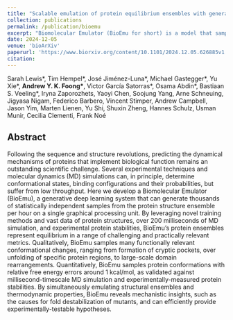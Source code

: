 ```yaml
---
title: "Scalable emulation of protein equilibrium ensembles with generative deep learning"
collection: publications
permalink: /publication/bioemu
excerpt: "Biomolecular Emulator (BioEmu for short) is a model that samples from the approximated equilibrium distribution of structures for a protein monomer, given its amino acid sequence."
date: 2024-12-05
venue: 'bioArXiv'
paperurl: 'https://www.biorxiv.org/content/10.1101/2024.12.05.626885v1'
citation:
---
```


Sarah Lewis\*, Tim Hempel\*, José Jiménez-Luna\*, Michael Gastegger\*, Yu Xie\*, **Andrew Y. K. Foong\***, Victor García Satorras\*, Osama Abdin\*, Bastiaan S. Veeling\*, Iryna Zaporozhets, Yaoyi Chen, Soojung Yang, Arne Schneuing, Jigyasa Nigam, Federico Barbero, Vincent Stimper, Andrew Campbell, Jason Yim, Marten Lienen, Yu Shi, Shuxin Zheng, Hannes Schulz, Usman Munir, Cecilia Clementi, Frank Noé

## Abstract
Following the sequence and structure revolutions, predicting the dynamical mechanisms of proteins that implement biological function remains an outstanding scientific challenge. Several experimental techniques and molecular dynamics (MD) simulations can, in principle, determine conformational states, binding configurations and their probabilities, but suffer from low throughput. Here we develop a Biomolecular Emulator (BioEmu), a generative deep learning system that can generate thousands of statistically independent samples from the protein structure ensemble per hour on a single graphical processing unit. By leveraging novel training methods and vast data of protein structures, over 200 milliseconds of MD simulation, and experimental protein stabilities, BioEmu’s protein ensembles represent equilibrium in a range of challenging and practically relevant metrics. Qualitatively, BioEmu samples many functionally relevant conformational changes, ranging from formation of cryptic pockets, over unfolding of specific protein regions, to large-scale domain rearrangements. Quantitatively, BioEmu samples protein conformations with relative free energy errors around 1 kcal/mol, as validated against millisecond-timescale MD simulation and experimentally-measured protein stabilities. By simultaneously emulating structural ensembles and thermodynamic properties, BioEmu reveals mechanistic insights, such as the causes for fold destabilization of mutants, and can efficiently provide experimentally-testable hypotheses.
